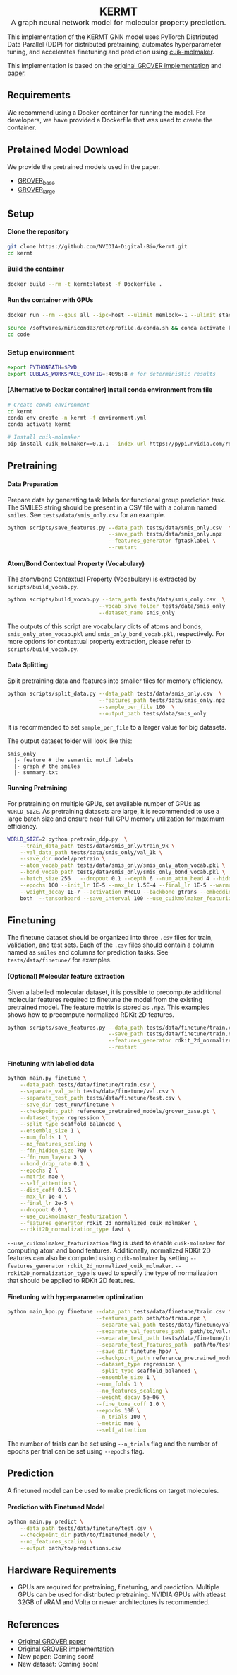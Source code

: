 <div style="text-align: center; font-size: 24px; font-weight: bold;">
KERMT
</div>
<div style="text-align: center; font-size: 16px;">
A graph neural network model for molecular property prediction.
</div>

This implementation of the KERMT GNN model uses PyTorch Distributed Data Parallel (DDP) for distributed pretraining,  automates hyperparameter tuning, and accelerates finetuning and prediction using [cuik-molmaker](https://github.com/NVIDIA-Digital-Bio/cuik-molmaker).

This implementation is based on the [original GROVER implementation](https://github.com/tencent-ailab/grover) and [paper](https://arxiv.org/abs/2007.02835).

## Requirements
We recommend using a Docker container for running the model. For developers, we have provided a Dockerfile that was used to create the container.

## Pretained Model Download
We provide the pretrained models used in the paper. 
   - [GROVER<sub>base</sub>](https://1drv.ms/u/s!Ak4XFI0qaGjOhdlwa2_h-8WAymU1AQ)
   - [GROVER<sub>large</sub>](https://1drv.ms/u/s!Ak4XFI0qaGjOhdlxC3mGn0LC1NFd6g) 


## Setup

#### Clone the repository
```bash
git clone https://github.com/NVIDIA-Digital-Bio/kermt.git
cd kermt
```

#### Build the container
```bash
docker build --rm -t kermt:latest -f Dockerfile .
```

#### Run the container with GPUs
```bash
docker run --rm --gpus all --ipc=host --ulimit memlock=-1 --ulimit stack=67108864 -v /path/to/data:/data -v /path/to/reference_pretrained_models:/reference_pretrained_models -it --name kermt  kermt:latest

source /softwares/miniconda3/etc/profile.d/conda.sh && conda activate kermt
cd code
```

### Setup environment
```bash
export PYTHONPATH=$PWD
export CUBLAS_WORKSPACE_CONFIG=:4096:8 # for deterministic results
```

#### [Alternative to Docker container] Install conda environment from file
```bash
# Create conda environment
cd kermt
conda env create -n kermt -f environment.yml
conda activate kermt

# Install cuik-molmaker
pip install cuik_molmaker==0.1.1 --index-url https://pypi.nvidia.com/rdkit-2025.03.2_torch-2.7.1/
```

## Pretraining
#### Data Preparation
Prepare data by generating task labels for functional group prediction task. The SMILES string should be present in a CSV file with a column named `smiles`. See `tests/data/smis_only.csv` for an example.
```bash
python scripts/save_features.py --data_path tests/data/smis_only.csv  \
                                --save_path tests/data/smis_only.npz   \
                                --features_generator fgtasklabel \
                                --restart
```

#### Atom/Bond Contextual Property (Vocabulary)
The atom/bond Contextual Property (Vocabulary) is extracted by `scripts/build_vocab.py`.
 ```bash
python scripts/build_vocab.py --data_path tests/data/smis_only.csv  \
                              --vocab_save_folder tests/data/smis_only  \
                              --dataset_name smis_only
 ```
The outputs of this script are vocabulary dicts of atoms and bonds, `smis_only_atom_vocab.pkl` and `smis_only_bond_vocab.pkl`, respectively. For more options for contextual property extraction, please refer to `scripts/build_vocab.py`.

#### Data Splitting
Split pretraining data and features into smaller files for memory efficiency.
```bash
python scripts/split_data.py --data_path tests/data/smis_only.csv  \
                             --features_path tests/data/smis_only.npz  \
                             --sample_per_file 100  \
                             --output_path tests/data/smis_only
```
It is recommended to set `sample_per_file` to a larger value for big datasets. 

The output dataset folder will look like this:
```
smis_only
  |- feature # the semantic motif labels
  |- graph # the smiles
  |- summary.txt
```

#### Running Pretraining
For pretraining on multiple GPUs, set available number of GPUs as `WORLD_SIZE`. As pretraining datasets are large, it is recommended to use a large batch size and ensure near-full GPU memory utilization for maximum efficiency.
```bash
WORLD_SIZE=2 python pretrain_ddp.py  \
    --train_data_path tests/data/smis_only/train_9k \
    --val_data_path tests/data/smis_only/val_1k \
    --save_dir model/pretrain \
    --atom_vocab_path tests/data/smis_only/smis_only_atom_vocab.pkl \
    --bond_vocab_path tests/data/smis_only/smis_only_bond_vocab.pkl \
    --batch_size 256   --dropout 0.1 --depth 6 --num_attn_head 4 --hidden_size 800 \
    --epochs 100 --init_lr 1E-5 --max_lr 1.5E-4 --final_lr 1E-5 --warmup_epochs 20 \
    --weight_decay 1E-7 --activation PReLU --backbone gtrans --embedding_output_type \
    both  --tensorboard --save_interval 100 --use_cuikmolmaker_featurization
```


## Finetuning
The finetune dataset should be organized into three `.csv` files for train, validation, and test sets. Each of the `.csv` files should contain a column named as `smiles` and columns for prediction tasks. See `tests/data/finetune/` for examples.


#### (Optional) Molecular feature extraction
Given a labelled molecular dataset, it is possible to precompute additional molecular features required to finetune the model from the existing pretrained model. The feature matrix is stored as `.npz`. This examples shows how to precompute normalized RDKit 2D features.
``` bash
python scripts/save_features.py --data_path tests/data/finetune/train.csv \
                                --save_path tests/data/finetune/train.npz \
                                --features_generator rdkit_2d_normalized \
                                --restart 
```


#### Finetuning with labelled data
```bash
python main.py finetune \
    --data_path tests/data/finetune/train.csv \
    --separate_val_path tests/data/finetune/val.csv \
    --separate_test_path tests/data/finetune/test.csv \
    --save_dir test_run/finetune \
    --checkpoint_path reference_pretrained_models/grover_base.pt \
    --dataset_type regression \
    --split_type scaffold_balanced \
    --ensemble_size 1 \
    --num_folds 1 \
    --no_features_scaling \
    --ffn_hidden_size 700 \
    --ffn_num_layers 3 \
    --bond_drop_rate 0.1 \
    --epochs 2 \
    --metric mae \
    --self_attention \
    --dist_coff 0.15 \
    --max_lr 1e-4 \
    --final_lr 2e-5 \
    --dropout 0.0 \
    --use_cuikmolmaker_featurization \
    --features_generator rdkit_2d_normalized_cuik_molmaker \
    --rdkit2D_normalization_type fast \
```
`--use_cuikmolmaker_featurization` flag is used to enable `cuik-molmaker` for computing atom and bond features. Additionally, normalized RDKit 2D features can also be computed using `cuik-molmaker` by setting `--features_generator rdkit_2d_normalized_cuik_molmaker`. `--rdkit2D_normalization_type` is used to specify the type of normalization that should be applied to RDKit 2D features.

#### Finetuning with hyperparameter optimization
```bash
python main_hpo.py finetune --data_path tests/data/finetune/train.csv \
                            --features_path path/to/train.npz \
                            --separate_val_path tests/data/finetune/val.csv \
                            --separate_val_features_path  path/to/val.npz \
                            --separate_test_path tests/data/finetune/test.csv \
                            --separate_test_features_path  path/to/test.npz \
                            --save_dir finetune_hpo/ \
                            --checkpoint_path reference_pretrained_models/grover_base.pt \
                            --dataset_type regression \
                            --split_type scaffold_balanced \
                            --ensemble_size 1 \
                            --num_folds 1 \
                            --no_features_scaling \
                            --weight_decay 5e-06 \
                            --fine_tune_coff 1.0 \
                            --epochs 100 \
                            --n_trials 100 \
                            --metric mae \
                            --self_attention 
```
The number of trials can be set using `--n_trials` flag and the number of epochs per trial can be set using `--epochs` flag.

## Prediction
A finetuned model can be used to make predictions on target molecules.

#### Prediction with Finetuned Model
``` bash
python main.py predict \
    --data_path tests/data/finetune/test.csv \
    --checkpoint_dir path/to/finetuned_model/ \
    --no_features_scaling \
    --output path/to/predictions.csv
```

## Hardware Requirements
- GPUs are required for pretraining, finetuning, and prediction. Multiple GPUs can be used for distributed pretraining. NVIDIA GPUs with atleast 32GB of vRAM and Volta or newer architectures is recommended.


## References
- [Original GROVER paper](https://arxiv.org/abs/2007.02835)
- [Original GROVER implementation](https://github.com/tencent-ailab/grover)
- New paper: Coming soon!
- New dataset: Coming soon!